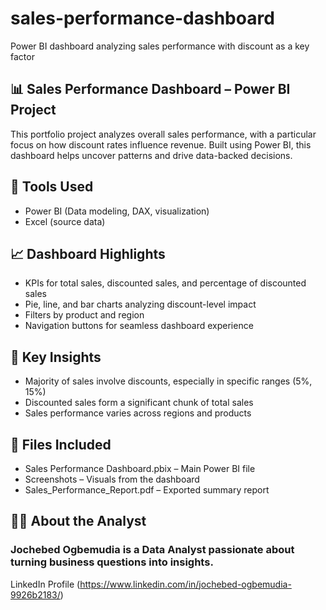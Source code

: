 # sales-performance-dashboard
Power BI dashboard analyzing sales performance with discount as a key factor

## 📊 Sales Performance Dashboard – Power BI Project

This portfolio project analyzes overall sales performance, with a particular focus on how discount rates influence revenue. Built using Power BI, this dashboard helps uncover patterns and drive data-backed decisions.

## 🔧 Tools Used

- Power BI (Data modeling, DAX, visualization)
- Excel (source data)

## 📈 Dashboard Highlights

- KPIs for total sales, discounted sales, and percentage of discounted sales
- Pie, line, and bar charts analyzing discount-level impact
- Filters by product and region
- Navigation buttons for seamless dashboard experience

## 🎯 Key Insights

- Majority of sales involve discounts, especially in specific ranges (5%, 15%)
- Discounted sales form a significant chunk of total sales
- Sales performance varies across regions and products

## 📁 Files Included

- Sales Performance Dashboard.pbix – Main Power BI file
- Screenshots – Visuals from the dashboard
- Sales_Performance_Report.pdf – Exported summary report

## 👩‍💻 About the Analyst

### Jochebed Ogbemudia is a Data Analyst passionate about turning business questions into insights.
LinkedIn Profile (https://www.linkedin.com/in/jochebed-ogbemudia-9926b2183/)


